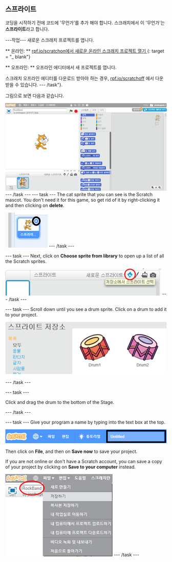 ## 스프라이트

코딩을 시작하기 전에 코드에 '무언가'를 추가 해야 합니다. 스크래치에서 이 '무언가'는 **스프라이트**라고 합니다.

\---작업\--- 새로운 스크래치 프로젝트를 엽니다.

** 온라인: ** [ rpf.io/scratchon에서 새로운 온라인 스크래치 프로젝트 열기 ](http://rpf.io/scratchon) {: target = "_ blank"}

** 오프라인: ** 오프라인 에디터에서 새 프로젝트를 엽니다.

스크래치 오프라인 에디터를 다운로드 받아야 하는 경우, [rpf.io/scratchoff](http://rpf.io/scratchoff) 에서 다운 받을 수 있습니다. \--- /task"}.

그림으로 보면 다음과 같습니다.

![스크린샷](images/band-scratch.png) \--- /task \--- \--- task \--- The cat sprite that you can see is the Scratch mascot. You don't need it for this game, so get rid of it by right-clicking it and then clicking on **delete**.

![스크린샷](images/band-delete-annotated.png) \--- /task \---

\--- task \--- Next, click on **Choose sprite from library** to open up a list of all the Scratch sprites.

![스크린샷](images/band-sprite-library.png) \--- /task \---

\--- task \--- Scroll down until you see a drum sprite. Click on a drum to add it to your project.

![스크린샷](images/band-sprite-drum.png)

\--- /task \---

\--- task \---

Click and drag the drum to the bottom of the Stage.

\--- /task \---

\--- task \--- Give your program a name by typing into the text box at the top.

![name](images/band-name-annotated.png)

Then click on **File**, and then on **Save now** to save your project.

If you are not online or don't have a Scratch account, you can save a copy of your project by clicking on **Save to your computer** instead.

![스크린샷](images/band-save.png) \--- /task \---